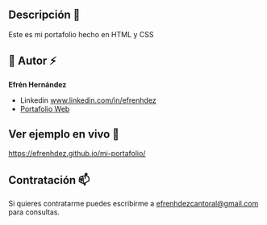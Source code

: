 ## Descripción 💬
Este es mi portafolio hecho en HTML y CSS

## 🤝 Autor ⚡
**Efrén Hernández**

* Linkedin www.linkedin.com/in/efrenhdez
* [Portafolio Web](https://efrenhdez.github.io/mi-portafolio/)

## Ver ejemplo en vivo 🔭
https://efrenhdez.github.io/mi-portafolio/

## Contratación 📫
Si quieres contratarme puedes escribirme a efrenhdezcantoral@gmail.com para consultas.

